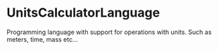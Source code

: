 # UnitsCalculatorLanguage
Programming language with support for operations with units. Such as meters, time, mass etc...
